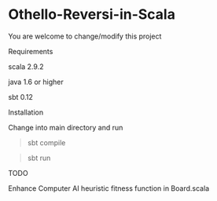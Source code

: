 Othello-Reversi-in-Scala
========================

You are welcome to change/modify this project

Requirements

scala 2.9.2

java 1.6 or higher

sbt 0.12

Installation

Change into main directory and run

> sbt compile

> sbt run

TODO

Enhance Computer AI heuristic fitness function in Board.scala 
